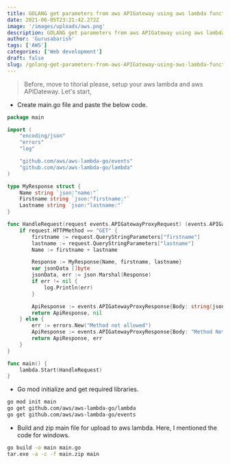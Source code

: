 ```yaml
---
title: GOLANG get parameters from aws APIGateway using aws lambda functions
date: 2021-06-05T23:21:42.272Z
image: '/images/uploads/aws.png'
description: GOLANG get parameters from aws APIGateway using aws lambda functions
author: 'Gurusabarish'
tags: ['AWS']
categories: ['Web development']
draft: false
slug: /golang-get-parameters-from-aws-APIGateway-using-aws-lambda-functions
---
```


> Before, move to titorial please, setup your aws lambda and aws APIDateway. Let's start,

- Create main.go file and paste the below code.

```go
package main

import (
	"encoding/json"
	"errors"
	"log"

	"github.com/aws/aws-lambda-go/events"
	"github.com/aws/aws-lambda-go/lambda"
)

type MyResponse struct {
	Name string `json:"name:"`
	Firstname string `json:"firstname:"`
	Lastname string `json:"lastname:"`
}

func HandleRequest(request events.APIGatewayProxyRequest) (events.APIGatewayProxyResponse, error) {
	if request.HTTPMethod == "GET" {
		firstname := request.QueryStringParameters["firstname"]
		lastname := request.QueryStringParameters["lastname"]
		Name := firstname + lastname

		Response := MyResponse{Name, firstname, lastname}
		var jsonData []byte
		jsonData, err := json.Marshal(Response)
		if err != nil {
			log.Println(err)
		}

		ApiResponse := events.APIGatewayProxyResponse{Body: string(jsonData), StatusCode: 200}
		return ApiResponse, nil
	} else {
		err := errors.New("Method not allowed")
		ApiResponse := events.APIGatewayProxyResponse{Body: "Method Not OK", StatusCode: 502}
		return ApiResponse, err
	}
}

func main() {
	lambda.Start(HandleRequest)
}
```

- Go mod initialize and get required libraries.

```sh
go mod init main
go get github.com/aws/aws-lambda-go/lambda
go get github.com/aws/aws-lambda-go/events
```

- Build and zip main file for upload to aws lambda. Here, I mentioned the code for windows.

```sh
go build -o main main.go
tar.exe -a -c -f main.zip main
```
